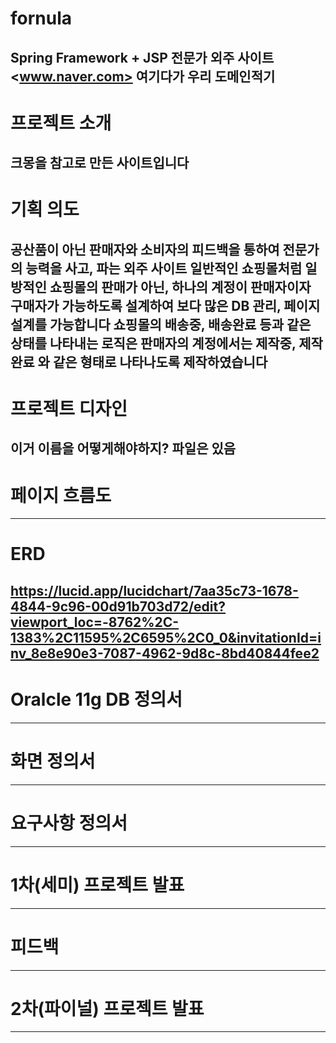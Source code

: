 # fornula
Spring Framework + JSP 전문가 외주 사이트
<www.naver.com> 여기다가 우리 도메인적기
---
# 프로젝트 소개
크몽을 참고로 만든 사이트입니다 
---

# 기획 의도
공산품이 아닌 판매자와 소비자의 피드백을 통하여 전문가의 능력을 사고, 파는 외주 사이트
일반적인 쇼핑몰처럼 일방적인 쇼핑몰의 판매가 아닌, 하나의 계정이 판매자이자 구매자가 가능하도록 설계하여 보다 많은 DB 관리, 페이지 설계를 가능합니다
쇼핑몰의 배송중, 배송완료 등과 같은 상태를 나타내는 로직은 판매자의 계정에서는 제작중, 제작완료 와 같은 형태로 나타나도록 제작하였습니다
---

# 프로젝트 디자인
이거 이름을 어떻게해야하지? 파일은 있음 
---

# 페이지 흐름도

---

# ERD 
https://lucid.app/lucidchart/7aa35c73-1678-4844-9c96-00d91b703d72/edit?viewport_loc=-8762%2C-1383%2C11595%2C6595%2C0_0&invitationId=inv_8e8e90e3-7087-4962-9d8c-8bd40844fee2
---

# Oralcle 11g DB 정의서
---

# 화면 정의서
---

# 요구사항 정의서
---

# 1차(세미) 프로젝트 발표
---

# 피드백
---

# 2차(파이널) 프로젝트 발표
---

